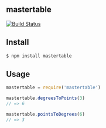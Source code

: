 ## mastertable


[![Build Status][travis-image]][travis-url]

## Install

```bash
$ npm install mastertable
```

## Usage

```js
mastertable = require('mastertable')

mastertable.degreesToPoints(3)
// => 6

mastertable.pointsToDegrees(6)
// => 3
```

[travis-image]: https://travis-ci.org/cvinson/mastertable.svg?branch=master
[travis-url]: https://travis-ci.org/cvinson/mastertable
